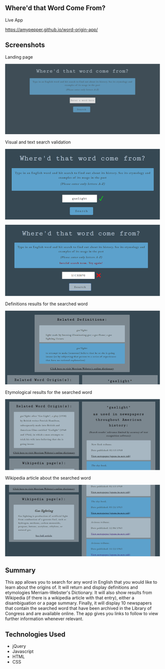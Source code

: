 ## Where'd that Word Come From?

Live App

<https://amypepper.github.io/word-origin-app/>

## Screenshots

Landing page

![Screenshot of landing page of the app](Images/Landing-page-screenshot.png)

Visual and text search validation

![Screenshot of valid search](Images/Valid-search-results-screenshot.png)

![Screenshot of invalid search](Images/Invalid-search-results-screenshot.png)

Definitions results for the searched word

![Screenshot of the searched word's definitions](Images/Definitions-results-screenshot.png)

Etymological results for the searched word

![Screenshot of the searched word's etymology](Images/Origin-results-screenshot.png)

Wikipedia article about the searched word

![Screenshot of the Wikipedia search results](Images/Wiki-results-screenshot.png)

## Summary

This app allows you to search for any word in English that you would like to learn about the origins of. It will return and display
definitions and etymologies Merriam-Webster's Dictionary. It will also show results from Wikipedia (if there is a wikipedia article with that entry), either a disambiguation or a page summary. Finally, it will display 10 newspapers that contain the searched word that have been archived in the Library of Congress and are available online. The app gives you links to follow to view further information whenever relevant.

## Technologies Used

- jQuery
- Javascript
- HTML
- CSS
